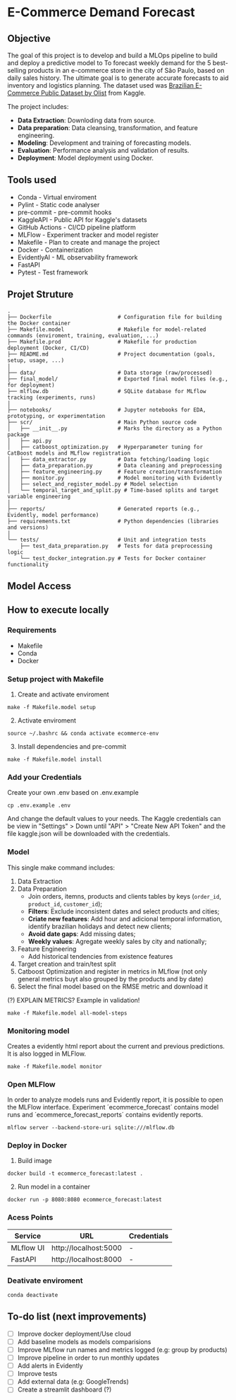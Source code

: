 # E-Commerce Demand Forecast

## Objective

The goal of this project is to develop and build a MLOps pipeline to build and deploy a predictive model to To forecast weekly demand for the 5 best-selling products in an e-commerce store in the city of São Paulo, based on daily sales history. The ultimate goal is to generate accurate forecasts to aid inventory and logistics planning. The dataset used was [Brazilian E-Commerce Public Dataset by Olist](https://www.kaggle.com/datasets/olistbr/brazilian-ecommerce?select=olist_orders_dataset.csv) from Kaggle.

The project includes:

- **Data Extraction**: Downloding data from source.
- **Data preparation**: Data cleansing, transformation, and feature engineering.
- **Modeling**: Development and training of forecasting models.
- **Evaluation**: Performance analysis and validation of results.
- **Deployment**: Model deployment using Docker.

## Tools used

* Conda - Virtual enviroment
* Pylint - Static code analyser
* pre-commit - pre-commit hooks
* KaggleAPI - Public API for Kaggle's datasets
* GitHub Actions - CI/CD pipeline platform
* MLFlow - Experiment tracker and model register
* Makefile - Plan to create and manage the project
* Docker - Containerization
* EvidentlyAI - ML observability framework
* FastAPI
* Pytest - Test framework

## Projet Struture

```
.
├── Dockerfile                     # Configuration file for building the Docker container
├── Makefile.model                 # Makefile for model-related commands (enviroment, training, evaluation, ...)
├── Makefile.prod                  # Makefile for production deployment (Docker, CI/CD)
├── README.md                      # Project documentation (goals, setup, usage, ...)
│
├── data/                          # Data storage (raw/processed)
├── final_model/                   # Exported final model files (e.g., for deployment)
├── mlflow.db                      # SQLite database for MLflow tracking (experiments, runs)
│
├── notebooks/                     # Jupyter notebooks for EDA, prototyping, or experimentation
├── scr/                           # Main Python source code
│   ├── __init__.py                # Marks the directory as a Python package
│   ├── api.py
│   ├── catboost_optimization.py   # Hyperparameter tuning for CatBoost models and MLflow registration
│   ├── data_extractor.py          # Data fetching/loading logic
│   ├── data_preparation.py        # Data cleaning and preprocessing
│   ├── feature_engineering.py     # Feature creation/transformation
│   ├── monitor.py                 # Model monitoring with Evidently
│   ├── select_and_register_model.py # Model selection
│   └── temporal_target_and_split.py # Time-based splits and target variable engineering
│
├── reports/                       # Generated reports (e.g., Evidently, model performance)
├── requirements.txt               # Python dependencies (libraries and versions)
│
└── tests/                         # Unit and integration tests
    ├── test_data_preparation.py   # Tests for data preprocessing logic
    └── test_docker_integration.py # Tests for Docker container functionality
```
## Model Access



## How to execute locally

### Requirements

- Makefile
- Conda
- Docker

### Setup project with Makefile

1. Create and activate enviroment
```
make -f Makefile.model setup
```

2. Activate enviroment
```
source ~/.bashrc && conda activate ecommerce-env
```

3. Install dependencies and pre-commit
```
make -f Makefile.model install
```

### Add your Credentials

Create your own .env based on .env.example
```
cp .env.example .env
```

And change the default values to your needs. The Kaggle credentials can be view in "Settings" > Down until "API" > "Create New API Token" and the file kaggle.json will be downloaded with the credentials.

### Model

This single make command includes:

1. Data Extraction
2. Data Preparation
    * Join orders, itemns, products and clients tables by keys (`order_id`, `product_id`, `customer_id`);
    * **Filters**: Exclude inconsistent dates and select products and cities;
    * **Criate new features**: Add hour and adicional temporal information, identify brazilian holidays and detect new clients;
    * **Avoid date gaps**: Add missing dates;
    * **Weekly values**: Agregate weekly sales by city and nationally;
3. Feature Engineering
   * Add historical tendencies from existence features
4. Target creation and train/test split
5. Catboost Optimization and register in metrics in MLflow (not only general metrics buyt also grouped by the products and by date)
6. Select the final model based on the RMSE metric and download it

(?) EXPLAIN METRICS? Example in validation!

```
make -f Makefile.model all-model-steps
```

### Monitoring model

Creates a evidently html report about the current and previous predictions. It is also logged in MLFlow.
```
make -f Makefile.model monitor
```

### Open MLFlow

In order to analyze models runs and Evidently report, it is possible to open the MLFlow interface. Experiment ´ecommerce_forecast´ contains model runs and ´ecommerce_forecast_reports´ contains evidently reports.
```
mlflow server --backend-store-uri sqlite:///mlflow.db
```

### Deploy in Docker

1. Build image
```
docker build -t ecommerce_forecast:latest .
```

2. Run model in a container
```
docker run -p 8080:8080 ecommerce_forecast:latest
```

### Acess Points

| Service         | URL                       | Credentials     |
|-----------------|---------------------------|-----------------|
| MLflow UI       | http://localhost:5000     | -               |
| FastAPI         | http://localhost:8000     | -               |

### Deativate enviroment
```
conda deactivate
```

## To-do list (next improvements)

* [ ] Improve docker deployment/Use cloud
* [ ] Add baseline models as models comparisions
* [ ] Improve MLflow run names and metrics logged (e.g: group by products)
* [ ] Improve pipeline in order to run monthly updates
* [ ] Add alerts in Evidently
* [ ] Improve tests
* [ ] Add external data (e.g: GoogleTrends)
* [ ] Create a streamlit dashboard (?)
